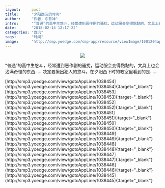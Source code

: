 ```yaml
---
layout:     post
title:      "夕阳西沉的时间"
author:     "作者：东铁神"
intro:      "“普通”的高中生悠斗，经常遭到恶作剧的骚扰，运动服会变得黏黏的，文具上也会沾满奇怪的东西……决定要揪出犯人的悠斗，在夕阳西下时的教室里看到的是……"
date:       "2018-02-14 12:17:22"
categories: "西沉"
tags:       "时间"
image:      "http://smp.yoedge.com/smp-app/resource/viewImage/1001204appline.png"
---
```

<div style="text-align: center">
<p><img src="http://smp.yoedge.com/smp-app/resource/viewImage/1001204appline.png"/></p>
</div>
<p class="post-meta">
<span>“普通”的高中生悠斗，经常遭到恶作剧的骚扰，运动服会变得黏黏的，文具上也会沾满奇怪的东西……决定要揪出犯人的悠斗，在夕阳西下时的教室里看到的是……</span>
</p>
[http://smp3.yoedge.com/view/gotoAppLine/1038454](http://smp3.yoedge.com/view/gotoAppLine/1038454){:target="_blank"}
[http://smp3.yoedge.com/view/gotoAppLine/1038453](http://smp3.yoedge.com/view/gotoAppLine/1038453){:target="_blank"}
[http://smp3.yoedge.com/view/gotoAppLine/1038452](http://smp3.yoedge.com/view/gotoAppLine/1038452){:target="_blank"}
[http://smp3.yoedge.com/view/gotoAppLine/1038451](http://smp3.yoedge.com/view/gotoAppLine/1038451){:target="_blank"}
[http://smp3.yoedge.com/view/gotoAppLine/1038450](http://smp3.yoedge.com/view/gotoAppLine/1038450){:target="_blank"}
[http://smp3.yoedge.com/view/gotoAppLine/1038449](http://smp3.yoedge.com/view/gotoAppLine/1038449){:target="_blank"}
[http://smp3.yoedge.com/view/gotoAppLine/1038448](http://smp3.yoedge.com/view/gotoAppLine/1038448){:target="_blank"}
[http://smp3.yoedge.com/view/gotoAppLine/1038447](http://smp3.yoedge.com/view/gotoAppLine/1038447){:target="_blank"}
[http://smp3.yoedge.com/view/gotoAppLine/1038446](http://smp3.yoedge.com/view/gotoAppLine/1038446){:target="_blank"}
[http://smp3.yoedge.com/view/gotoAppLine/1038445](http://smp3.yoedge.com/view/gotoAppLine/1038445){:target="_blank"}


